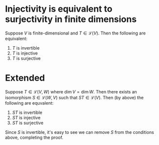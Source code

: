 # Injectivity is equivalent to surjectivity in finite dimensions

Suppose $V$ is finite-dimensional and $T \in \mathcal L(V)$. Then the following are equivalent:
1. $T$ is invertible
2. $T$ is injective
3. $T$ is surjective

# Extended

Suppose $T \in \mathcal L(V,W)$ where $\dim V = \dim W$. Then there exists an isomorphism $S \in \mathcal L(W,V)$ such that $ST \in \mathcal L(V)$. Then (by above) the following are equvalent:
1. $ST$ is invertible
2. $ST$ is injective
3. $ST$ is surjective

Since $S$ is invertible, it's easy to see we can remove $S$ from the conditions above, completing the proof.
